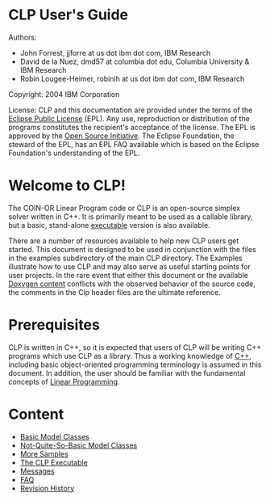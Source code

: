 CLP User's Guide
================

Authors:
- John Forrest, jjforre at us dot ibm dot com, IBM Research
- David de la Nuez, dmd57 at columbia dot edu, Columbia University & IBM Research
- Robin Lougee-Heimer, robinlh at us dot ibm dot com, IBM Research

Copyright: 2004 IBM Corporation

License: CLP and this documentation are provided under the terms of the
[Eclipse Public License](https://opensource.org/licenses/EPL-1.0) (EPL).
Any use, reproduction or distribution of the programs constitutes the
recipient's acceptance of the license.
The EPL is approved by the [Open Source Initiative](http://opensource.org/).
The Eclipse Foundation, the steward of the EPL, has an EPL FAQ available
which is based on the Eclipse Foundation's understanding of the EPL.

Welcome to CLP!
===============

The COIN-OR Linear Program code or CLP is an open-source simplex solver
written in C++. It is primarily meant to be used as a callable library,
but a basic, stand-alone [executable](./clpexe) version is also
available.

There are a number of resources available to help new CLP users get
started. This document is designed to be used in conjunction with the
files in the examples subdirectory of the main CLP directory.
The Examples illustrate how to use CLP and may also
serve as useful starting points for user projects. In the rare event
that either this document or the available [Doxygen content](https://www.coin-or.org/Doxygen/Clp/)
conflicts with the observed behavior of the source code, the comments in
the Clp header files are the ultimate reference.

Prerequisites
=============

CLP is written in C++, so it is expected that users of CLP will be
writing C++ programs which use CLP as a library. Thus a working
knowledge of [C++](http://www.cplusplus.com/doc/tutorial/), including
basic object-oriented programming terminology is assumed in this
document. In addition, the user should be familiar with the fundamental
concepts of [Linear Programming](http://carbon.cudenver.edu/~hgreenbe/courseware/LPshort/intro.html).

Content
=======

- [Basic Model Classes](./basicmodelclasses)
- [Not-Quite-So-Basic Model Classes](./notsobasic)
- [More Samples](./moresamples)
- [The CLP Executable](./clpexe)
- [Messages](./messages)
- [FAQ](./faq)
- [Revision History](./revhist)
